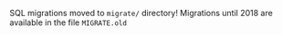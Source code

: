 SQL migrations moved to `migrate/` directory! Migrations until 2018 are available in the file `MIGRATE.old`